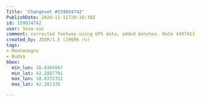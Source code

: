 ```yaml
---
Title: 'Changeset #159024742'
PublishDate: 2024-11-11T20:16:38Z
id: 159024742
user: Seva-snz
comment: corrected footway using GPS data, added benches. Note 4497413 closed
created_by: JOSM/1.5 (19096 ru)
tags:
- Montenegro
- Budva
bbox:
  min_lon: 18.8364567
  min_lat: 42.2807791
  max_lon: 18.8372311
  max_lat: 42.281335

---
```

